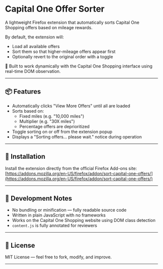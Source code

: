 # Capital One Offer Sorter

A lightweight Firefox extension that automatically sorts Capital One Shopping offers based on mileage rewards.

By default, the extension will:
- Load all available offers
- Sort them so that higher-mileage offers appear first
- Optionally revert to the original order with a toggle

🧠 Built to work dynamically with the Capital One Shopping interface using real-time DOM observation.

---

## 📦 Features

- Automatically clicks "View More Offers" until all are loaded
- Sorts based on:
  - Fixed miles (e.g. "10,000 miles")
  - Multiplier (e.g. "30X miles")
  - Percentage offers are deprioritized
- Toggle sorting on or off from the extension popup
- Displays a "Sorting offers… please wait." notice during operation

---

## 🧩 Installation

Install the extension directly from the official Firefox Add-ons site:
[https://addons.mozilla.org/en-US/firefox/addon/sort-capital-one-offers/](https://addons.mozilla.org/en-US/firefox/addon/sort-capital-one-offers/)

---

## 🧪 Development Notes

- No bundling or minification — fully readable source code
- Written in plain JavaScript with no frameworks
- Works on the Capital One Shopping website using DOM class detection
- `content.js` is fully annotated for reviewers

---

## 🪪 License

MIT License — feel free to fork, modify, and improve.

---
